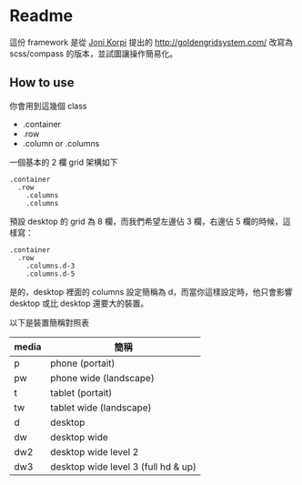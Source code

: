 # Readme

這份 framework 是從 [Joni Korpi](http://jonikorpi.com/) 提出的 http://goldengridsystem.com/ 改寫為 scss/compass 的版本，並試圖讓操作簡易化。

## How to use

你會用到這幾個 class

- .container
- .row
- .column or .columns

一個基本的 2 欄 grid 架構如下

    .container
      .row
        .columns
        .columns

預設 desktop 的 grid 為 8 欄，而我們希望左邊佔 3 欄，右邊佔 5 欄的時候，這樣寫：

    .container
      .row
        .columns.d-3
        .columns.d-5

是的，desktop 裡面的 columns 設定簡稱為 d，而當你這樣設定時，他只會影響 desktop 或比 desktop 還要大的裝置。

以下是裝置簡稱對照表

| media | 簡稱 | 
|-------|-----|
| p  | phone (portait)        |
| pw | phone wide (landscape) |
| t  | tablet (portait)       |
| tw | tablet wide (landscape)|
| d  | desktop |
| dw  | desktop wide |
| dw2  | desktop wide level 2 |
| dw3  | desktop wide level 3 (full hd & up)|

